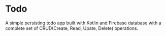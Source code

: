 # Todo
A simple persisting todo app built with Kotlin and Firebase database with a complete set of CRUD(Create, Read, Upate, Delete) operations.  
